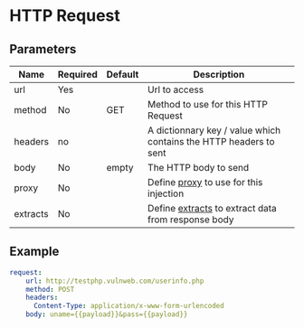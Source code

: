 # HTTP Request

## Parameters

| Name           | Required | Default | Description
| -------------- | -------- | ------- | -------------------
| url            | Yes      |         | Url to access
| method         | No       | GET     | Method to use for this HTTP Request
| headers        | no       |         | A dictionnary key / value which contains the HTTP headers to sent
| body           | No       | empty   | The HTTP body to send
| proxy          | No       |         | Define [proxy](./proxy.MD) to use for this injection
| extracts       | No       |         | Define [extracts](./extract.MD) to extract data from response body

## Example

```yaml
request:
    url: http://testphp.vulnweb.com/userinfo.php
    method: POST
    headers:
      Content-Type: application/x-www-form-urlencoded
    body: uname={{payload}}&pass={{payload}}
```